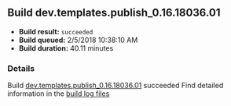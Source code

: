 ## Build dev.templates.publish_0.16.18036.01
- **Build result:** `succeeded`
- **Build queued:** 2/5/2018 10:38:10 AM
- **Build duration:** 40.11 minutes
### Details
Build [dev.templates.publish_0.16.18036.01](https://winappstudio.visualstudio.com/web/build.aspx?pcguid=a4ef43be-68ce-4195-a619-079b4d9834c2&builduri=vstfs%3a%2f%2f%2fBuild%2fBuild%2f24867) succeeded
Find detailed information in the [build log files](https://uwpctdiags.blob.core.windows.net/buildlogs/dev.templates.publish_0.16.18036.01_logs.zip)
